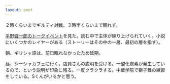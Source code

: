 ```yaml
---
layout: post
---
```

２時くらいまでギルティ対戦。３時半くらいまで眠れず。

[平野啓一郎のトークイベント](https://www.youtube.com/watch?v=5pHyAeavGGQ)を見た。読む中で主体が練り上げられていく。小説にいくつかのレイヤーがある（ストーリーはその中の一層、最初の層を指す）。

朝、ギリシャ語は、前日眠れなかったため延期。

昼、シーシャカフェに行く。店員さんの説明を受ける。一酸化炭素が発生しているので、という説明が印象に残る。一度クラクラする。中華学院で獅子舞の練習をしている。Sくんがいるかと思う。
